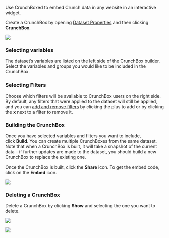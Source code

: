 Use CrunchBoxed to embed Crunch data in any website in an interactive widget.

Create a CrunchBox by opening [Dataset Properties](crunch_dataset-properties.html) and then clicking **CrunchBox**.

![](images/CreateCrunchBox.png)

### Selecting variables

The dataset’s variables are listed on the left side of the CrunchBox builder. Select the variables and groups you would like to be included in the CrunchBox.

### Selecting Filters

Choose which filters will be available to CrunchBox users on the right side. By default, any filters that were applied to the dataset will still be applied, and you can [add and remove filters](crunch_filtering-data.html) by clicking the plus to add or by clicking the **x** next to a filter to remove it. 

### Building the CrunchBox

Once you have selected variables and filters you want to include, click **Build**. You can create multiple CrunchBoxes from the same dataset. Note that when a CrunchBox is built, it will take a snapshot of the current data – if further updates are made to the dataset, you should build a new CrunchBox to replace the existing one.

Once the CrunchBox is built, click the **Share** icon. To get the embed code, click on the **Embed** icon.

![](images/CrunchBoxEmbed.png)

### Deleting a CrunchBox

Delete a CrunchBox by clicking **Show** and selecting the one you want to delete.

![](images/CrunchBoxShowPanel.png)

![](images/CrunchBoxPanel.png)
